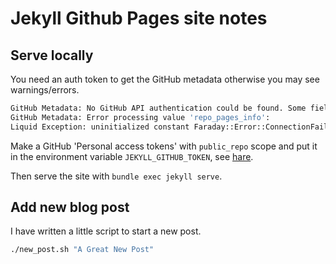 # Jekyll Github Pages site notes

## Serve locally

You need an auth token to get the GitHub metadata otherwise you may see warnings/errors.

```sh
GitHub Metadata: No GitHub API authentication could be found. Some fields may be missing or have incorrect data.
GitHub Metadata: Error processing value 'repo_pages_info':
Liquid Exception: uninitialized constant Faraday::Error::ConnectionFailed in /_layouts/post.html
```

Make a GitHub 'Personal access tokens' with `public_repo` scope and put it in the environment variable `JEKYLL_GITHUB_TOKEN`, see [hare](https://github.com/jekyll/github-metadata/blob/master/docs/authentication.md).

Then serve the site with `bundle exec jekyll serve`.

## Add new blog post

I have written a little script to start a new post.

```sh
./new_post.sh "A Great New Post"
```
